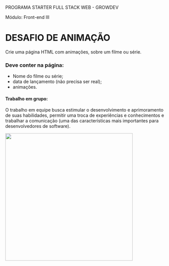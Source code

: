 PROGRAMA STARTER FULL STACK WEB - GROWDEV

Módulo: Front-end III 

# DESAFIO DE ANIMAÇÃO

Crie uma página HTML com animações, sobre um filme ou série.

### Deve conter na página: 
- Nome do filme ou série;
- data de lançamento (não precisa ser real);
- animações.

#### Trabalho em grupo: 
O trabalho em equipe busca estimular o desenvolvimento e aprimoramento de suas habilidades, permitir uma troca de experiências e conhecimentos e trabalhar a comunicação (uma das características mais importantes para desenvolvedores de software).

<img src="" width="400"/>
